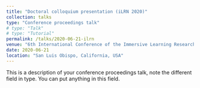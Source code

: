```yaml
---
title: "Doctoral colloquium presentation (iLRN 2020)"
collection: talks
type: "Conference proceedings talk"
# type: "Talk"
# type: "Tutorial"
permalink: /talks/2020-06-21-ilrn
venue: "6th International Conference of the Immersive Learning Research Network, 2020"
date: 2020-06-21
location: "San Luis Obispo, California, USA"
---
```


This is a description of your conference proceedings talk, note the different field in type. You can put anything in this field.
